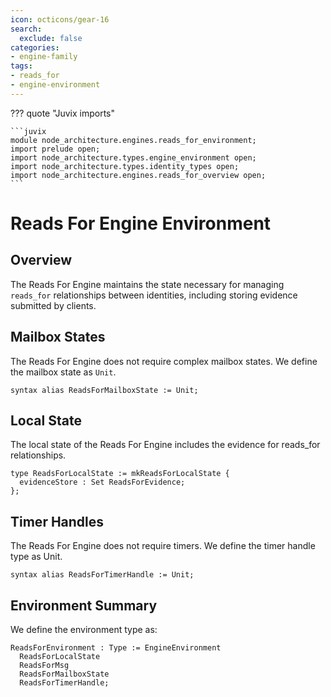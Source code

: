 ```yaml
---
icon: octicons/gear-16
search:
  exclude: false
categories:
- engine-family
tags:
- reads_for
- engine-environment
---
```


??? quote "Juvix imports"

    ```juvix
    module node_architecture.engines.reads_for_environment;
    import prelude open;
    import node_architecture.types.engine_environment open;
    import node_architecture.types.identity_types open;
    import node_architecture.engines.reads_for_overview open;
    ```
    
# Reads For Engine Environment

## Overview

The Reads For Engine maintains the state necessary for managing `reads_for` relationships between identities, including storing evidence submitted by clients.

## Mailbox States

The Reads For Engine does not require complex mailbox states. We define the mailbox state as `Unit`.

```juvix
syntax alias ReadsForMailboxState := Unit;
```

## Local State

The local state of the Reads For Engine includes the evidence for reads_for relationships.

```juvix
type ReadsForLocalState := mkReadsForLocalState {
  evidenceStore : Set ReadsForEvidence;
};
```

## Timer Handles

The Reads For Engine does not require timers. We define the timer handle type as Unit.

```juvix
syntax alias ReadsForTimerHandle := Unit;
```

## Environment Summary

We define the environment type as:

```juvix
ReadsForEnvironment : Type := EngineEnvironment
  ReadsForLocalState
  ReadsForMsg
  ReadsForMailboxState
  ReadsForTimerHandle;
```
